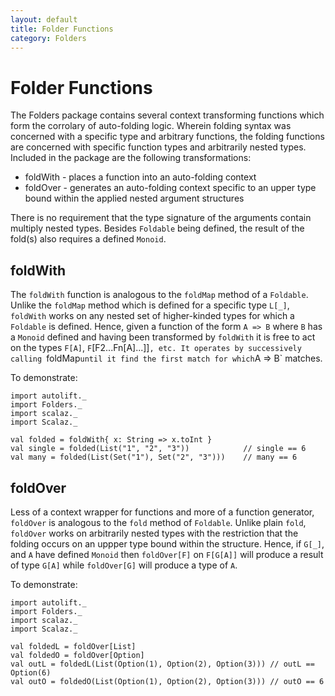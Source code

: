 ```yaml
---
layout: default
title: Folder Functions
category: Folders
---
```

# Folder Functions

The Folders package contains several context transforming functions which form the corrolary of auto-folding logic. Wherein folding syntax was concerned with a specific type and arbitrary functions, the folding functions are concerned with specific function types and arbitrarily nested types. Included in the package are the following transformations:

 * foldWith - places a function into an auto-folding context
 * foldOver - generates an auto-folding context specific to an upper type bound within the applied nested argument structures

There is no requirement that the type signature of the arguments contain multiply nested types. Besides `Foldable` being defined, the result of the fold(s) also requires a defined `Monoid`.

## foldWith

The `foldWith` function is analogous to the `foldMap` method of a `Foldable`. Unlike the `foldMap` method which is defined for a specific type `L[_]`, `foldWith` works on any nested set of higher-kinded types for which a `Foldable` is defined. Hence, given a function of the form `A => B` where `B` has a `Monoid` defined and having been transformed by `foldWith` it is free to act on the types `F[A]`, `F`[F2...Fn[A]...]]`, etc. It operates by successively calling `foldMap` until it find the first match for which `A => B` matches.

To demonstrate:

```tut
import autolift._
import Folders._
import scalaz._
import Scalaz._

val folded = foldWith{ x: String => x.toInt }
val single = folded(List("1", "2", "3"))            // single == 6
val many = folded(List(Set("1"), Set("2", "3")))    // many == 6
```

## foldOver

Less of a context wrapper for functions and more of a function generator, `foldOver` is analogous to the `fold` method of `Foldable`. Unlike plain `fold`, `foldOver` works on arbitrarily nested types with the restriction that the folding occurs on an uppper type bound within the structure. Hence, if `G[_]`, and `A` have defined `Monoid` then `foldOver[F]` on `F[G[A]]` will produce a result of type `G[A]` while `foldOver[G]` will produce a type of `A`.

To demonstrate:

```tut
import autolift._
import Folders._
import scalaz._
import Scalaz._

val foldedL = foldOver[List]
val foldedO = foldOver[Option]
val outL = foldedL(List(Option(1), Option(2), Option(3))) // outL == Option(6)
val outO = foldedO(List(Option(1), Option(2), Option(3))) // outO == 6
```